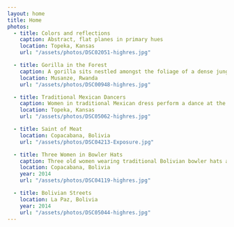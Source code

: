 ```yaml
---
layout: home
title: Home
photos:
  - title: Colors and reflections
    caption: Abstract, flat planes in primary hues
    location: Topeka, Kansas
    url: "/assets/photos/DSC02051-highres.jpg"

  - title: Gorilla in the Forest
    caption: A gorilla sits nestled amongst the foliage of a dense jungle in Rwanda.
    location: Musanze, Rwanda
    url: "/assets/photos/DSC00948-highres.jpg"

  - title: Traditional Mexican Dancers
    caption: Women in traditional Mexican dress perform a dance at the Fiesta Mexicana event in Topeka, Kansas. The central figure is a young woman raising the edge of her dress into the air with one hand while holding a fan in the other. The rays of the setting sun highlight her.
    location: Topeka, Kansas
    url: "/assets/photos/DSC05062-highres.jpg"

  - title: Saint of Meat
    location: Copacabana, Bolivia
    url: "/assets/photos/DSC04213-Exposure.jpg"

  - title: Three Women in Bowler Hats
    caption: Three old women wearing traditional Bolivian bowler hats and layered skirts look on. The middle woman is covering her face.
    location: Copacabana, Bolivia
    year: 2014
    url: "/assets/photos/DSC04119-highres.jpg"

  - title: Bolivian Streets
    location: La Paz, Bolivia
    year: 2014
    url: "/assets/photos/DSC05044-highres.jpg"
---
```

